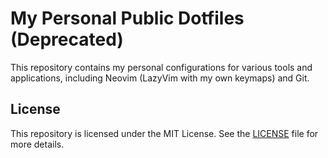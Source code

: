 # My Personal Public Dotfiles (Deprecated)

This repository contains my personal configurations for various tools and
applications, including Neovim (LazyVim with my own keymaps) and Git.

## License

This repository is licensed under the MIT License. See the [LICENSE](./LICENSE)
file for more details.
